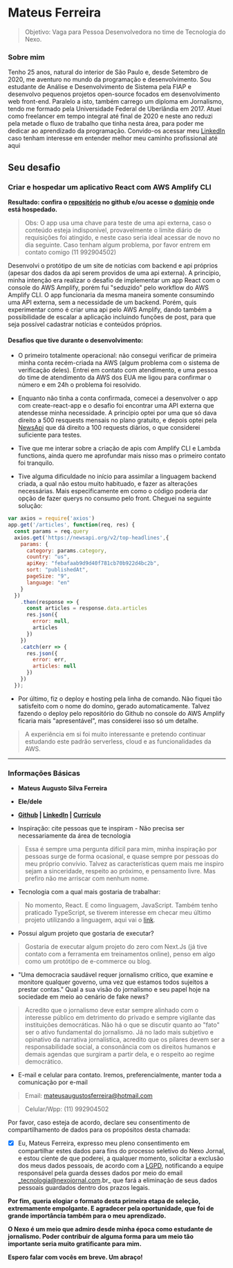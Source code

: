 # Mateus Ferreira

>Objetivo: Vaga para Pessoa Desenvolvedora no time de Tecnologia do Nexo.


### Sobre mim 

Tenho 25 anos, natural do interior de São Paulo e, desde Setembro de 2020, me aventuro no mundo da programação e desenvolvimento. Sou estudante de Análise e Desenvolvimento de Sistema pela FIAP e desenvolvo pequenos projetos open-source focados em desenvolvimento web front-end. Paralelo a isto, também carrego um diploma em Jornalismo, tendo me formado pela Universidade Federal de Uberlândia em 2017. Atuei como freelancer em tempo integral até final de 2020 e neste ano reduzi pela metade o fluxo de trabalho que tinha nesta área, para poder me dedicar ao aprendizado da programação. Convido-os acessar meu [LinkedIn](https://www.linkedin.com/in/mateus-ferreira-3315a1109/) caso tenham interesse em entender melhor meu caminho profissional até aqui 

## Seu desafio

### Criar e hospedar um aplicativo React com AWS Amplify CLI

**Resultado: confira o [repositório](https://github.com/mateusasferreira/news-app) no github e/ou acesse o [domínio](https://dev.d2b1d7p16viavz.amplifyapp.com/) onde está hospedado.**

>Obs: O app usa uma chave para teste de uma api externa, caso o conteúdo esteja indisponível, provavelmente o limite diário de requisições foi atingido, e neste caso seria ideal acessar de novo no dia seguinte. Caso tenham algum problema, por favor entrem em contato comigo (11 992904502)

Desenvolvi o protótipo de um site de notícias com backend e api próprios (apesar dos dados da api serem providos de uma api externa). A princípio, minha intenção era realizar o desafio de implementar um app React com o console do AWS Amplify, porém fui "seduzido" pelo workflow do AWS Amplify CLI. O app funcionaria da mesma maneira somente consumindo uma API externa, sem a necessidade de um backend. Porém, quis experimentar como é criar uma api pelo AWS Amplify, dando também a possibilidade de escalar a aplicação incluindo funções de post, para que seja possível cadastrar notícias e conteúdos próprios. 

#### Desafios que tive durante o desenvolvimento:  

- O primeiro totalmente operacional: não consegui verificar de primeira minha conta recém-criada na AWS (algum problema com o sistema de verificação deles). Entrei em contato com atendimento, e uma pessoa do time de atendimento da AWS dos EUA me ligou para confirmar o número e em 24h o problema foi resolvido. 

- Enquanto não tinha a conta confirmada, comecei a desenvolver o app com create-react-app e o desafio foi encontrar uma API externa que atendesse minha necessidade. A princípio optei por uma que só dava direito a 500 resquests mensais no plano gratuito, e depois optei pela [NewsApi](https://newsapi.org/) que dá direito a 100 requests diários, o que considerei suficiente para testes. 

- Tive que me interar sobre a criação de apis com Amplify CLI e Lambda functions, ainda quero me aprofundar mais nisso mas o primeiro contato foi tranquilo. 

- Tive alguma dificuldade no início para assimilar a linguagem backend criada, a qual não estou muito habituado, e fazer as alterações necessárias. Mais especificamente em como o código poderia dar opção de fazer querys no consumo pelo front. Cheguei na seguinte solução: 

```javascript 
var axios = require('axios')
app.get('/articles', function(req, res) {
  const params = req.query
  axios.get('https://newsapi.org/v2/top-headlines',{
    params: {
      category: params.category,
      country: "us",
      apiKey: "febafaab9d9d40f781cb70b922d4bc2b",
      sort: "publishedAt",
      pageSize: "9",
      language: "en"
    }
  })
    .then(response => {
      const articles = response.data.articles
      res.json({
        error: null, 
        articles
      })
    })     
    .catch(err => {
      res.json({
        error: err,
        articles: null
      })
    })
  });

```
- Por último, fiz o deploy e hosting pela linha de comando. Não fiquei tão satisfeito com o nome do domíno, gerado automaticamente. Talvez fazendo o deploy pelo repositório do Github no console do AWS Amplify ficaria mais "apresentável", mas considerei isso só um detalhe. 

>A experiência em si foi muito interessante e pretendo continuar estudando este padrão serverless, cloud e as funcionalidades da AWS. 



----

### Informações Básicas

-  **Mateus Augusto Silva Ferreira**
- **Ele/dele**
- **[Github](https://github.com/mateusasferreira) | [LinkedIn](https://www.linkedin.com/in/mateus-ferreira-3315a1109/) | [Currículo](https://www.linkedin.com/in/mateus-ferreira-3315a1109/detail/overlay-view/urn:li:fsd_profileTreasuryMedia:(ACoAABtRPpUBE5unhIh7oKEWxUJ8W18JLMlf6mM,1635458012199)/)**


- Inspiração: cite pessoas que te inspiram - Não precisa ser necessariamente da área de tecnologia

> Essa é sempre uma pergunta difícil para mim, minha inspiração por pessoas surge de forma ocasional, e quase sempre por pessoas do meu próprio convívio. Talvez as características quem mais me inspiro sejam a sinceridade, respeito ao próximo, e pensamento livre. Mas prefiro não me arriscar com nenhum nome. 

- Tecnologia com a qual mais gostaria de trabalhar: 

>No momento, React. E como linguagem, JavaScript. Também tenho praticado TypeScript, se tiverem interesse em checar meu último projeto utilizando a linguagem, aqui vai o [link](https://github.com/mateusasferreira/checkout-form).

- Possui algum projeto que gostaria de executar?
>Gostaria de executar algum projeto do zero com Next.Js (já tive contato com a ferramenta em treinamentos online), penso em algo como um protótipo de e-commerce ou blog. 

- "Uma democracia saudável requer jornalismo crítico, que examine e monitore qualquer governo, uma vez que estamos todos sujeitos a prestar contas." Qual a sua visão do jornalismo e seu papel hoje na sociedade em meio ao cenário de fake news?

> Acredito que o jornalismo deve estar sempre alinhado com o interesse público em detrimento do privado e sempre vigilante das instituições democráticas. Não há o que se discutir quanto ao "fato" ser o ativo fundamental do jornalismo. Já no lado mais subjetivo e opinativo da narrativa jornalística, acredito que os pilares devem ser a responsabilidade social, a consonância com os direitos humanos e demais agendas que surgiram a partir dela, e o respeito ao regime democrático. 

- E-mail e celular para contato. Iremos, preferencialmente, manter toda a comunicação por e-mail

> Email: mateusaugustosferreira@hotmail.com

> Celular/Wpp: (11) 992904502

Por favor, caso esteja de acordo, declare seu consentimento de compartilhamento de dados para os propósitos desta chamada:

- [X] Eu, Mateus Ferreira, expresso meu pleno consentimento em compartilhar estes dados para fins do processo seletivo do Nexo Jornal, e estou ciente de que poderei, a qualquer momento, solicitar a exclusão dos meus dados pessoais, de acordo com a [LGPD](http://www.planalto.gov.br/ccivil_03/_ato2015-2018/2018/lei/l13709.htm), notificando a equipe responsável pela guarda desses dados por meio do email _tecnologia@nexojornal.com.br_ que fará a eliminação de seus dados pessoais guardados dentro dos prazos legais.


**Por fim, queria elogiar o formato desta primeira etapa de seleção, extremamente empolgante. E agradecer pela oportunidade, que foi de grande importância também para o meu aprendizado.**

**O Nexo é um meio que admiro desde minha época como estudante de jornalismo. Poder contribuir de alguma forma para um meio tão importante seria muito gratificante para mim.**

**Espero falar com vocês em breve. Um abraço!** 